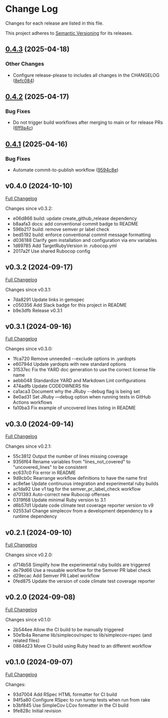 # Change Log

Changes for each release are listed in this file.

This project adheres to [Semantic Versioning](https://semver.org/) for its releases.

## [0.4.3](https://github.com/main-branch/simplecov-rspec/compare/v0.4.2...v0.4.3) (2025-04-18)


### Other Changes

* Configure release-please to includes all changes in the CHANGELOG ([8efc084](https://github.com/main-branch/simplecov-rspec/commit/8efc0843a8c25a1da07ac5f521a3a17808de9be5))

## [0.4.2](https://github.com/main-branch/simplecov-rspec/compare/v0.4.1...v0.4.2) (2025-04-17)


### Bug Fixes

* Do not trigger build workflows after merging to main or for release PRs ([6ff9a4c](https://github.com/main-branch/simplecov-rspec/commit/6ff9a4ca3cff10079f04e2dab4c6191e27dfa860))

## [0.4.1](https://github.com/main-branch/simplecov-rspec/compare/v0.4.0...v0.4.1) (2025-04-16)


### Bug Fixes

* Automate commit-to-publish workflow ([9594c8e](https://github.com/main-branch/simplecov-rspec/commit/9594c8e1c838e33abc16f844fd0ab4c445c94965))

## v0.4.0 (2024-10-10)

[Full Changelog](https://github.com/main-branch/simplecov-rspec/compare/v0.3.2..v0.4.0)

Changes since v0.3.2:

* e06d866 build: update create_github_release dependency
* b8aafa3 docs: add conventional commit badge to README
* 596b217 build: remove semver pr label check
* bed5192 build: enforce conventional commit message formatting
* d036188 Clarify gem installation and configuration via env variables
* 1d89785 Add TargetRubyVersion in .rubocop.yml
* 2017a2f Use shared Rubocop config

## v0.3.2 (2024-09-17)

[Full Changelog](https://github.com/main-branch/simplecov-rspec/compare/v0.3.1..v0.3.2)

Changes since v0.3.1:

* 7da8291 Update links in gemspec
* c050356 Add Slack badge for this project in README
* b9e3dfb Release v0.3.1

## v0.3.1 (2024-09-16)

[Full Changelog](https://github.com/main-branch/simplecov-rspec/compare/v0.3.0..v0.3.1)

Changes since v0.3.0:

* 1fca720 Remove unneeded --exclude options in .yardopts
* e60794d Update yardopts with new standard options
* 31537ec Fix the YARD doc generation to use the correct license file name
* aebb048 Standardize YARD and Markdown Lint configurations
* 474adfb Update CODEOWNERS file
* ca1aca3 Document why the JRuby --debug flag is being set
* 8e0ad31 Set JRuby —debug option when running tests in GitHub Actions workflows
* fa10ba3 Fix example of uncovered lines listing in README

## v0.3.0 (2024-09-14)

[Full Changelog](https://github.com/main-branch/simplecov-rspec/compare/v0.2.1..v0.3.0)

Changes since v0.2.1:

* 55c3812 Output the number of lines missing coverage
* 9356f64 Rename variables from "lines_not_covered" to "uncovered_lines" to be consistent
* ec637c0 Fix error in README
* 9d9cb0c Rearrange workflow definitions to have the name first
* ac8efae Update continuous integration and experimental ruby builds
* ac1da92 Use v1 tag for the semver_pr_label_check workflow
* d701393 Auto-correct new Rubocop offenses
* 0319f68 Update minimal Ruby version to 3.1
* d6b57d1 Update code climate test coverage reporter version to v9
* 02553a1 Change simplecov from a development dependency to a runtime dependency

## v0.2.1 (2024-09-10)

[Full Changelog](https://github.com/main-branch/simplecov-rspec/compare/v0.2.0..v0.2.1)

Changes since v0.2.0:

* d714b58 Simplify how the experimental ruby builds are triggered
* de79d66 Use a reusable workflow for the Semver PR label check
* d29ecac Add Semver PR Label workflow
* 0fed875 Update the version of code climate test coverage reporter

## v0.2.0 (2024-09-08)

[Full Changelog](https://github.com/main-branch/simplecov-rspec/compare/v0.1.0..v0.2.0)

Changes since v0.1.0:

* 2b544ee Allow the CI build to be manually triggered
* 50e1b4a Rename lib/simplecov/rspec to lib/simplecov-rspec (and related files)
* 0884d23 Move CI build using Ruby head to an different workflow

## v0.1.0 (2024-09-07)

[Full Changelog](https://github.com/main-branch/simplecov-rspec/compare/9fe828c..v0.1.0)

Changes:

* 93d7004 Add RSpec HTML formatter for CI build
* 94f5a80 Configure RSpec to run turnip tests when run from rake
* b3bf845 Use SimpleCov LCov formatter in the CI build
* 9fe828c Initial revision
